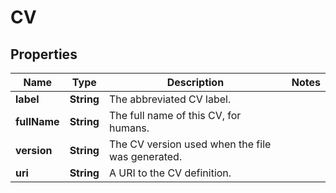 
# CV

## Properties
Name | Type | Description | Notes
------------ | ------------- | ------------- | -------------
**label** | **String** | The abbreviated CV label. | 
**fullName** | **String** | The full name of this CV, for humans. | 
**version** | **String** | The CV version used when the file was generated. | 
**uri** | **String** | A URI to the CV definition. | 



